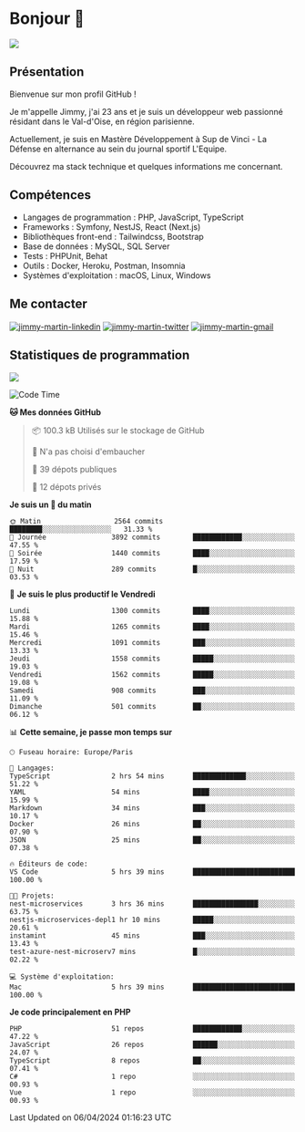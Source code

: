 # Bonjour 👋

![](https://komarev.com/ghpvc/?username=jimmy-martin&color=1a1b27)

## Présentation

Bienvenue sur mon profil GitHub !

Je m'appelle Jimmy, j'ai 23 ans et je suis un développeur web passionné résidant dans le Val-d'Oise, en région parisienne.

Actuellement, je suis en Mastère Développement à Sup de Vinci - La Défense en alternance au sein du journal sportif L'Equipe.

Découvrez ma stack technique et quelques informations me concernant.

## Compétences

- Langages de programmation : PHP, JavaScript, TypeScript
- Frameworks : Symfony, NestJS, React (Next.js)
- Bibliothèques front-end : Tailwindcss, Bootstrap
- Base de données : MySQL, SQL Server
- Tests : PHPUnit, Behat
- Outils : Docker, Heroku, Postman, Insomnia
- Systèmes d'exploitation : macOS, Linux, Windows

## Me contacter

<p>
<a href="https://www.linkedin.com/in/jimmy-martin-dev/" target="_blank"><img align="center" src="https://img.shields.io/badge/-LinkedIn-0077B5?style=for-the-badge&logo=Linkedin&logoColor=white" alt="jimmy-martin-linkedin"/></a>
<a href="https://twitter.com/jimmydev_" target="_blank"><img align="center" src="https://img.shields.io/badge/-Twitter-1DA1F2?style=for-the-badge&logo=Twitter&logoColor=white" alt="jimmy-martin-twitter"/></a>
<a href="mailto:jimmy.martin952@gmail.com" target="_blank"><img align="center" src="https://img.shields.io/badge/gmail-D14836?style=for-the-badge&logo=gmail&logoColor=white" alt="jimmy-martin-gmail"/></a>
</p>

## Statistiques de programmation

<a href="https://github-readme-stats.vercel.app/api/top-langs/?username=jimmy-martin&layout=compact">
  <img align="center" src="https://github-readme-stats.vercel.app/api/top-langs/?username=jimmy-martin&layout=compact"/>
</a>

<!--START_SECTION:waka-->
![Code Time](http://img.shields.io/badge/Code%20Time-1%2C972%20hrs%2016%20mins-blue)

**🐱 Mes données GitHub** 

> 📦 100.3 kB Utilisés sur le stockage de GitHub 
 > 
> 🚫 N'a pas choisi d'embaucher
 > 
> 📜 39 dépots publiques 
 > 
> 🔑 12 dépots privés 
 > 
**Je suis un 🐤 du matin** 

```text
🌞 Matin                  2564 commits        ████████░░░░░░░░░░░░░░░░░   31.33 % 
🌆 Journée                3892 commits        ████████████░░░░░░░░░░░░░   47.55 % 
🌃 Soirée                 1440 commits        ████░░░░░░░░░░░░░░░░░░░░░   17.59 % 
🌙 Nuit                   289 commits         █░░░░░░░░░░░░░░░░░░░░░░░░   03.53 % 
```
📅 **Je suis le plus productif le Vendredi** 

```text
Lundi                    1300 commits        ████░░░░░░░░░░░░░░░░░░░░░   15.88 % 
Mardi                    1265 commits        ████░░░░░░░░░░░░░░░░░░░░░   15.46 % 
Mercredi                 1091 commits        ███░░░░░░░░░░░░░░░░░░░░░░   13.33 % 
Jeudi                    1558 commits        █████░░░░░░░░░░░░░░░░░░░░   19.03 % 
Vendredi                 1562 commits        █████░░░░░░░░░░░░░░░░░░░░   19.08 % 
Samedi                   908 commits         ███░░░░░░░░░░░░░░░░░░░░░░   11.09 % 
Dimanche                 501 commits         ██░░░░░░░░░░░░░░░░░░░░░░░   06.12 % 
```


📊 **Cette semaine, je passe mon temps sur** 

```text
🕑︎ Fuseau horaire: Europe/Paris

💬 Langages: 
TypeScript               2 hrs 54 mins       █████████████░░░░░░░░░░░░   51.22 % 
YAML                     54 mins             ████░░░░░░░░░░░░░░░░░░░░░   15.99 % 
Markdown                 34 mins             ███░░░░░░░░░░░░░░░░░░░░░░   10.17 % 
Docker                   26 mins             ██░░░░░░░░░░░░░░░░░░░░░░░   07.90 % 
JSON                     25 mins             ██░░░░░░░░░░░░░░░░░░░░░░░   07.38 % 

🔥 Éditeurs de code: 
VS Code                  5 hrs 39 mins       █████████████████████████   100.00 % 

🐱‍💻 Projets: 
nest-microservices       3 hrs 36 mins       ████████████████░░░░░░░░░   63.75 % 
nestjs-microservices-depl1 hr 10 mins        █████░░░░░░░░░░░░░░░░░░░░   20.61 % 
instamint                45 mins             ███░░░░░░░░░░░░░░░░░░░░░░   13.43 % 
test-azure-nest-microserv7 mins              █░░░░░░░░░░░░░░░░░░░░░░░░   02.22 % 

💻 Système d'exploitation: 
Mac                      5 hrs 39 mins       █████████████████████████   100.00 % 
```

**Je code principalement en PHP** 

```text
PHP                      51 repos            ████████████░░░░░░░░░░░░░   47.22 % 
JavaScript               26 repos            ██████░░░░░░░░░░░░░░░░░░░   24.07 % 
TypeScript               8 repos             ██░░░░░░░░░░░░░░░░░░░░░░░   07.41 % 
C#                       1 repo              ░░░░░░░░░░░░░░░░░░░░░░░░░   00.93 % 
Vue                      1 repo              ░░░░░░░░░░░░░░░░░░░░░░░░░   00.93 % 
```




 Last Updated on 06/04/2024 01:16:23 UTC
<!--END_SECTION:waka-->


